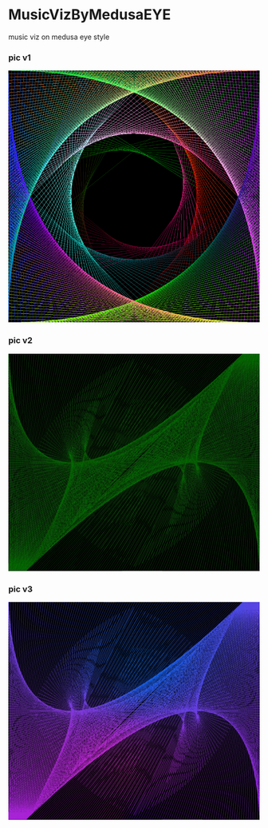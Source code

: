 # MusicVizByMedusaEYE
music viz on medusa eye style

### pic v1
![pic](https://github.com/BHM-Bob/MusicVizByMedusaEYE/blob/master/MusicVizByMedusaEYE/show.png)

### pic v2
![pic](https://github.com/BHM-Bob/MusicVizByMedusaEYE/blob/master/MusicVizByMedusaEYE/show-v2.jpg)

### pic v3
![pic](https://github.com/BHM-Bob/MusicVizByMedusaEYE/blob/master/MusicVizByMedusaEYE/show-v3.jpg)
